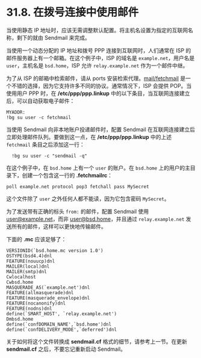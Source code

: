 # 31.8. 在拨号连接中使用邮件

当使用静态 IP 地址时，应该无需调整默认配置。将主机名设置为指定的互联网名称，剩下的就由 Sendmail 来完成。

当使用一个动态分配的 IP 地址和拨号 PPP 连接到互联网时，人们通常在 ISP 的邮件服务器上有一个邮箱。在这个例子中，ISP 的域名是 `example.net`，用户名是 `user`，主机名是 `bsd.home`，ISP 允许 `relay.example.net` 作为一个邮件中继。

为了从 ISP 的邮箱中检索邮件，请从 ports 安装检索代理。[mail/fetchmail](https://cgit.freebsd.org/ports/tree/mail/fetchmail/pkg-descr) 是一个不错的选择，因为它支持许多不同的协议。通常情况下，ISP 会提供 POP。当使用用户 PPP 时，在 **/etc/ppp/ppp.linkup** 中的以下条目，当互联网连接建立后，可以自动获取电子邮件：

```
MYADDR:
!bg su user -c fetchmail
```

当使用 Sendmail 向非本地账户投递邮件时，配置 Sendmail 在互联网连接建立后立即处理邮件队列。要做到这一点，在 **/etc/ppp/ppp.linkup** 中的上述 `fetchmail` 条目之后添加这一行：

```
  !bg su user -c "sendmail -q"
```

在这个例子中，在 `bsd.home` 上有一个 `user` 的账户。在 `bsd.home` 上的用户的主目录下，创建一个包含这一行的 **.fetchmailrc**：

```
poll example.net protocol pop3 fetchall pass MySecret
```

这个文件除了 `user` 之外任何人都不能读，因为它包含密码 `MySecret`。

为了发送带有正确的标头 `from:` 的邮件，配置 Sendmail 使用 <user@example.net>，而非 <user@bsd.home>，并且通过 `relay.example.net` 发送所有的邮件，这样可以更快地传输邮件。

下面的 **.mc** 应该足够了：

```
VERSIONID(`bsd.home.mc version 1.0')
OSTYPE(bsd4.4)dnl
FEATURE(nouucp)dnl
MAILER(local)dnl
MAILER(smtp)dnl
Cwlocalhost
Cwbsd.home
MASQUERADE_AS(`example.net')dnl
FEATURE(allmasquerade)dnl
FEATURE(masquerade_envelope)dnl
FEATURE(nocanonify)dnl
FEATURE(nodns)dnl
define(`SMART_HOST', `relay.example.net')
Dmbsd.home
define(`confDOMAIN_NAME',`bsd.home')dnl
define(`confDELIVERY_MODE',`deferred')dnl
```

关于如何将这个文件转换成 **sendmail.cf** 格式的细节，请参考上一节。在更新 **sendmail.cf** 之后，不要忘记重新启动 Sendmail。